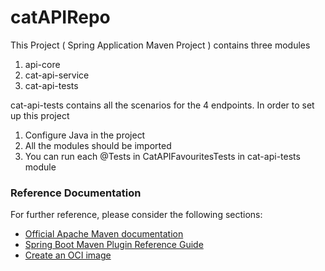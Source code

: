 # catAPIRepo
This Project ( Spring Application Maven Project ) contains three modules 
1) api-core 
2) cat-api-service
3) cat-api-tests

cat-api-tests contains all the scenarios for the 4 endpoints.
In order to set up this project
1) Configure Java in the project
2) All the modules should be imported
3) You can run each @Tests in CatAPIFavouritesTests in cat-api-tests module







### Reference Documentation
For further reference, please consider the following sections:

* [Official Apache Maven documentation](https://maven.apache.org/guides/index.html)
* [Spring Boot Maven Plugin Reference Guide](https://docs.spring.io/spring-boot/docs/2.6.0-SNAPSHOT/maven-plugin/reference/html/)
* [Create an OCI image](https://docs.spring.io/spring-boot/docs/2.6.0-SNAPSHOT/maven-plugin/reference/html/#build-image)

